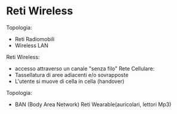 # Reti Wireless

Topologia:
- Reti Radiomobili 
- Wireless LAN

Reti Wireless:
- accesso attraverso un canale "senza filo"
Rete Cellulare:
- Tassellatura di aree adiacenti e/o sovrapposte
- L'utente si muove di cella in cella (handover)

Topologia:
- BAN (Body Area Network)
Reti Wearable(auricolari, lettori Mp3)
<!--stackedit_data:
eyJoaXN0b3J5IjpbMzc4MjU4MjgxXX0=
-->